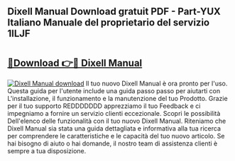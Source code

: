 ## Dixell Manual Download gratuit PDF - Part-YUX Italiano Manuale del proprietario del servizio 1ILJF

# <h2><a href="http://dfed7s.blite.top/?on=Dixell+Manual">🔗Download 👉🔴 Dixell Manual</a></h2>

[![Dixell Manual download](https://i.imgur.com/lujVjoI.png)](http://dfed7s.blite.top/?on=Dixell+Manual)
Il tuo nuovo Dixell Manual è ora pronto per l'uso. Questa guida per l'utente include una guida passo passo per aiutarti con L'installazione, il funzionamento e la manutenzione del tuo Prodotto. Grazie per il tuo supporto REDDDDDDD apprezziamo il tuo Feedback e ci impegniamo a fornire un servizio clienti eccezionale. Scopri le possibilità Dell'elenco delle funzionalità con il tuo nuovo Dixell Manual. Riteniamo che Dixell Manual sia stata una guida dettagliata e informativa alla tua ricerca per comprendere le caratteristiche e le capacità del tuo nuovo articolo. Se hai bisogno di aiuto o hai domande, il nostro team di assistenza clienti è sempre a tua disposizione.
